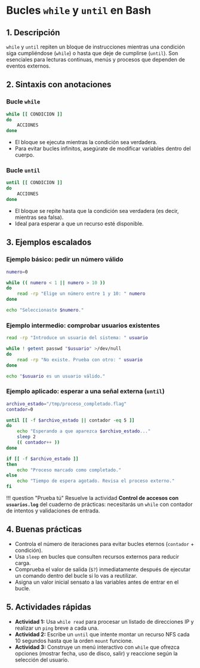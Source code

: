 # Bucles `while` y `until` en Bash

## 1. Descripción

`while` y `until` repiten un bloque de instrucciones mientras una condición siga cumpliéndose (`while`) o hasta que deje de cumplirse (`until`). Son esenciales para lecturas continuas, menús y procesos que dependen de eventos externos.

## 2. Sintaxis con anotaciones

### Bucle `while`

```bash
while [[ CONDICION ]]
do
    ACCIONES
done
```

- El bloque se ejecuta mientras la condición sea verdadera.
- Para evitar bucles infinitos, asegúrate de modificar variables dentro del cuerpo.

### Bucle `until`

```bash
until [[ CONDICION ]]
do
    ACCIONES
done
```

- El bloque se repite hasta que la condición sea verdadera (es decir, mientras sea falsa).
- Ideal para esperar a que un recurso esté disponible.

## 3. Ejemplos escalados

### Ejemplo básico: pedir un número válido

```bash
numero=0

while (( numero < 1 || numero > 10 ))
do
    read -rp "Elige un número entre 1 y 10: " numero
done

echo "Seleccionaste $numero."
```

### Ejemplo intermedio: comprobar usuarios existentes

```bash
read -rp "Introduce un usuario del sistema: " usuario

while ! getent passwd "$usuario" >/dev/null
do
    read -rp "No existe. Prueba con otro: " usuario
done

echo "$usuario es un usuario válido."
```

### Ejemplo aplicado: esperar a una señal externa (`until`)

```bash
archivo_estado="/tmp/proceso_completado.flag"
contador=0

until [[ -f $archivo_estado || contador -eq 5 ]]
do
    echo "Esperando a que aparezca $archivo_estado..."
    sleep 2
    (( contador++ ))
done

if [[ -f $archivo_estado ]]
then
    echo "Proceso marcado como completado."
else
    echo "Tiempo de espera agotado. Revisa el proceso externo."
fi
```

!!! question "Prueba tú"
    Resuelve la actividad **Control de accesos con `usuarios.log`** del cuaderno de prácticas: necesitarás un `while` con contador de intentos y validaciones de entrada.

## 4. Buenas prácticas

- Controla el número de iteraciones para evitar bucles eternos (`contador` + condición).
- Usa `sleep` en bucles que consulten recursos externos para reducir carga.
- Comprueba el valor de salida (`$?`) inmediatamente después de ejecutar un comando dentro del bucle si lo vas a reutilizar.
- Asigna un valor inicial sensato a las variables antes de entrar en el bucle.

## 5. Actividades rápidas

- **Actividad 1:** Usa `while read` para procesar un listado de direcciones IP y realizar un `ping` breve a cada una.
- **Actividad 2:** Escribe un `until` que intente montar un recurso NFS cada 10 segundos hasta que la orden `mount` funcione.
- **Actividad 3:** Construye un menú interactivo con `while` que ofrezca opciones (mostrar fecha, uso de disco, salir) y reaccione según la selección del usuario.
